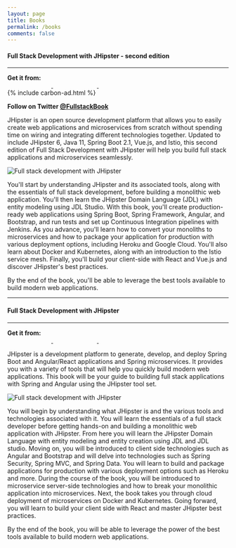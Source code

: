 ```yaml
---
layout: page
title: Books
permalink: /books
comments: false
---
```


#### Full Stack Development with JHipster - second edition

---

<div class="d-flex justify-content-between mb-3">
    <div>
        <span><strong>Get it from:</strong></span><br>
        <a href="https://www.packtpub.com/web-development/full-stack-development-with-jhipster-second-edition" target="_blank" class="book-company-logo">
            <img width="100" class="lozad" data-src="{{ site.baseurl }}/assets/images/packt-publishing-vector-logo.svg"/>
        </a>
        <a href="https://smile.amazon.com/Full-Stack-Development-JHipster-microservices/dp/1838824987" target="_blank" class="book-company-logo">
            <img width="100" class="lozad" data-src="{{ site.baseurl }}/assets/images/Amazon_logo.svg"/>
        </a>
        <a href="https://learning.oreilly.com/library/view/full-stack-development/9781838824983/" target="_blank" class="book-company-logo">
            <img width="100" class="lozad" data-src="{{ site.baseurl }}/assets/images/Oreilly_safari_logo.png"/>
        </a>
    </div>
    <div class="ad-holder d-none d-md-block">
    {% include carbon-ad.html %}
    </div>
</div>

<!-- **Get 25% discount on E-books from Amazon and Packt using discount code "25JAVASILVER". Valid until 1st of July 2020** -->

**Follow on Twitter [@FullstackBook](https://twitter.com/FullstackBook)**

JHipster is an open source development platform that allows you to easily create web applications and microservices from scratch without spending time on wiring and integrating different technologies together. Updated to include JHipster 6, Java 11, Spring Boot 2.1, Vue.js, and Istio, this second edition of Full Stack Development with JHipster will help you build full stack applications and microservices seamlessly.

<div class="book-img">
    <img class="lozad" src="{{ site.baseurl }}/assets/images/placeholder.jpg" data-src="{{ site.baseurl }}/assets/images/jhbook-banner-v2.png" alt="Full stack development with JHipster"/>
</div>

You'll start by understanding JHipster and its associated tools, along with the essentials of full stack development, before building a monolithic web application. You'll then learn the JHipster Domain Language (JDL) with entity modeling using JDL Studio. With this book, you'll create production-ready web applications using Spring Boot, Spring Framework, Angular, and Bootstrap, and run tests and set up Continuous Integration pipelines with Jenkins. As you advance, you'll learn how to convert your monoliths to microservices and how to package your application for production with various deployment options, including Heroku and Google Cloud. You'll also learn about Docker and Kubernetes, along with an introduction to the Istio service mesh. Finally, you'll build your client-side with React and Vue.js and discover JHipster's best practices.

By the end of the book, you'll be able to leverage the best tools available to build modern web applications.

---

#### Full Stack Development with JHipster

---

<div>
    <span><strong>Get it from:</strong></span><br>
    <a href="https://www.packtpub.com/application-development/full-stack-development-jhipster" target="_blank" class="book-company-logo">
        <img width="100" class="lozad" data-src="{{ site.baseurl }}/assets/images/packt-publishing-vector-logo.svg"/>
    </a>
    <a href="https://www.amazon.com/Stack-Development-JHipster-Deepu-Sasidharan/dp/178847631X" target="_blank" class="book-company-logo">
        <img width="100" class="lozad" data-src="{{ site.baseurl }}/assets/images/Amazon_logo.svg"/>
    </a>
    <a href="https://www.safaribooksonline.com/library/view/full-stack-development/9781788476317/" target="_blank" class="book-company-logo">
        <img width="100" class="lozad" data-src="{{ site.baseurl }}/assets/images/Oreilly_safari_logo.png"/>
    </a>
</div>

JHipster is a development platform to generate, develop, and deploy Spring Boot and Angular/React applications and Spring microservices. It provides you with a variety of tools that will help you quickly build modern web applications. This book will be your guide to building full stack applications with Spring and Angular using the JHipster tool set.

<div class="book-img">
    <img class="lozad" src="{{ site.baseurl }}/assets/images/placeholder.jpg" data-src="{{ site.baseurl }}/assets/images/jhbook-banner.png" alt="Full stack development with JHipster"/>
</div>

You will begin by understanding what JHipster is and the various tools and technologies associated with it. You will learn the essentials of a full stack developer before getting hands-on and building a monolithic web application with JHipster. From here you will learn the JHipster Domain Language with entity modeling and entity creation using JDL and JDL studio. Moving on, you will be introduced to client side technologies such as Angular and Bootstrap and will delve into technologies such as Spring Security, Spring MVC, and Spring Data. You will learn to build and package applications for production with various deployment options such as Heroku and more. During the course of the book, you will be introduced to microservice server-side technologies and how to break your monolithic application into microservices. Next, the book takes you through cloud deployment of microservices on Docker and Kubernetes. Going forward, you will learn to build your client side with React and master JHipster best practices.

By the end of the book, you will be able to leverage the power of the best tools available to build modern web applications.
